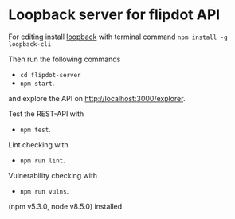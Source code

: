 # Loopback server for flipdot API

For editing install [loopback](https://www.loopback.io) with terminal command `npm install -g loopback-cli`

Then run the following commands

- `cd flipdot-server`
- `npm start`.

and explore the API on [http://localhost:3000/explorer](http://localhost:3000/explorer).

Test the REST-API with

- `npm test`.

Lint checking with

- `npm run lint`.

Vulnerability checking with

- `npm run vulns`.

(npm v5.3.0, node v8.5.0) installed
